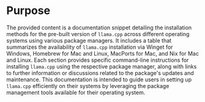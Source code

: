 # Purpose
The provided content is a documentation snippet detailing the installation methods for the pre-built version of `llama.cpp` across different operating systems using various package managers. It includes a table that summarizes the availability of `llama.cpp` installation via Winget for Windows, Homebrew for Mac and Linux, MacPorts for Mac, and Nix for Mac and Linux. Each section provides specific command-line instructions for installing `llama.cpp` using the respective package manager, along with links to further information or discussions related to the package's updates and maintenance. This documentation is intended to guide users in setting up `llama.cpp` efficiently on their systems by leveraging the package management tools available for their operating system.
